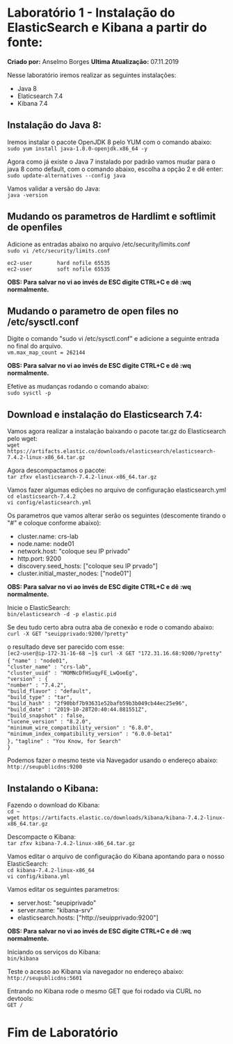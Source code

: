 # Laboratório 1 - Instalação do ElasticSearch e Kibana a partir do fonte:
**Criado por:** Anselmo Borges
**Ultima Atualização:** 07.11.2019

Nesse laboratório iremos realizar as seguintes instalações:
* Java 8
* Elaticsearch 7.4
* Kibana 7.4

## Instalação do Java 8:
Iremos instalar o pacote OpenJDK 8 pelo YUM com o comando abaixo:<br>
``sudo yum install java-1.8.0-openjdk.x86_64 -y`` 

Agora como já existe o Java 7 instalado por padrão vamos mudar para o java 8 como default, com o comando abaixo, escolha a opção 2 e dê enter:<br>
``sudo update-alternatives --config java``

Vamos validar a versão do Java:<br>
``java -version``

## Mudando os parametros de Hardlimt e softlimit de openfiles
Adicione as entradas abaixo no arquivo /etc/security/limits.conf<br>
``sudo vi /etc/security/limits.conf``

``ec2-user        hard nofile 65535``<br>
``ec2-user        soft nofile 65535``

**OBS: Para salvar no vi ao invés de ESC digite CTRL+C e dê :wq normalmente.**

## Mudando o parametro de open files no /etc/sysctl.conf 
Digite o comando "sudo vi /etc/sysctl.conf" e adicione a seguinte entrada no final do arquivo.<br>
``vm.max_map_count = 262144`` 

**OBS: Para salvar no vi ao invés de ESC digite CTRL+C e dê :wq normalmente.**

Efetive as mudanças rodando o comando abaixo:<br>
``sudo sysctl -p``

## Download e instalação do Elasticsearch 7.4:
Vamos agora realizar a instalação baixando o pacote tar.gz do Elasticsearch pelo wget:<br>
``wget https://artifacts.elastic.co/downloads/elasticsearch/elasticsearch-7.4.2-linux-x86_64.tar.gz`` 

Agora descompactamos o pacote:<br>
``tar zfxv elasticsearch-7.4.2-linux-x86_64.tar.gz``

Vamos fazer algumas edições no arquivo de configuração elasticsearch.yml <br>
``cd elasticsearch-7.4.2``<br>
``vi config/elasticsearch.yml``

Os parametros que vamos alterar serão os seguintes (descomente tirando o "#" e coloque conforme abaixo):
* cluster.name: crs-lab
* node.name: node01
* network.host: "coloque seu IP privado"
* http.port: 9200
* discovery.seed_hosts: ["coloque seu IP prvado"]
* cluster.initial_master_nodes: ["node01"]

**OBS: Para salvar no vi ao invés de ESC digite CTRL+C e dê :wq normalmente.**

Inicie o ElasticSearch:<br>
``bin/elasticsearch -d -p elastic.pid``

Se deu tudo certo abra outra aba de conexão e rode o comando abaixo:<br>
``curl -X GET "seuipprivado:9200/?pretty"``

o resultado deve ser parecido com esse:<br>
``[ec2-user@ip-172-31-16-68 ~]$ curl -X GET "172.31.16.68:9200/?pretty"``
``{``                                                                                                                            ``"name" : "node01",``                                                                                                         
  ``"cluster_name" : "crs-lab",``                                                                                                
  ``"cluster_uuid" : "MOMNcDfHSuqyFE_LwQoeEg",``                                                                                 
  ``"version" : {``                                                                                                              
    ``"number" : "7.4.2",``                                                                                                      
    ``"build_flavor" : "default",``                                                                                              
    ``"build_type" : "tar",``                                                                                                    
    ``"build_hash" : "2f90bbf7b93631e52bafb59b3b049cb44ec25e96",``                                                               
    ``"build_date" : "2019-10-28T20:40:44.881551Z",``                                                                            
    ``"build_snapshot" : false,``                                                                                                
    ``"lucene_version" : "8.2.0",``                                                                                              
    ``"minimum_wire_compatibility_version" : "6.8.0",``                                                                          
    ``"minimum_index_compatibility_version" : "6.0.0-beta1"``                                                                    
  ``},``
  ``"tagline" : "You Know, for Search"``                                                                                         
``}``                                  

Podemos fazer o mesmo teste via Navegador usando o endereço abaixo:<br>
``http://seupublicdns:9200``

## Instalando o Kibana:
Fazendo o download do Kibana:<br>
``cd ~``<br>
``wget https://artifacts.elastic.co/downloads/kibana/kibana-7.4.2-linux-x86_64.tar.gz``

Descompacte o Kibana:<br>
``tar zfxv kibana-7.4.2-linux-x86_64.tar.gz``

Vamos editar o arquivo de configuração do Kibana apontando para o nosso ElasticSearch:<br>
``cd kibana-7.4.2-linux-x86_64``<br>
``vi config/kibana.yml``

Vamos editar os seguintes parametros:<br>
* server.host: "seupiprivado"
* server.name: "kibana-srv"
* elasticsearch.hosts: ["http://seuipprivado:9200"]

**OBS: Para salvar no vi ao invés de ESC digite CTRL+C e dê :wq normalmente.**

Iniciando os serviços do Kibana:<br>
``bin/kibana``

Teste o acesso ao Kibana via navegador no endereço abaixo:<br>
``http://seupublicdns:5601``

Entrando no Kibana rode o mesmo GET que foi rodado via CURL no devtools:<br>
``GET /``

# Fim de Laboratório
